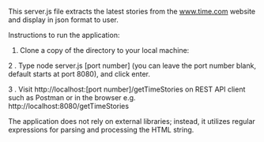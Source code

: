 This server.js file extracts the latest stories from the www.time.com website and display in json format to user.

Instructions to run the application:
1. Clone a copy of the directory to your local machine:

2 . Type node server.js [port number] (you can leave the port number blank, default starts at port 8080), and click enter.

3 . Visit http://localhost:[port number]/getTimeStories on REST API client such as Postman or in the browser e.g. http://localhost:8080/getTimeStories

The application does not rely on external libraries; instead, it utilizes regular expressions for parsing and processing the HTML string.
